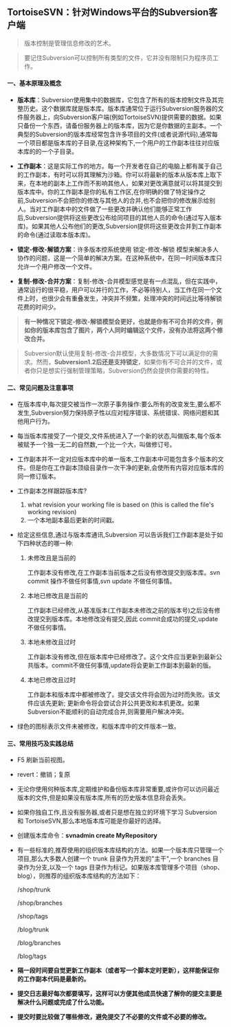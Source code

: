 TortoiseSVN：针对Windows平台的Subversion客户端
---

> 版本控制是管理信息修改的艺术。

> 要记住Subversion可以控制所有类型的文件，它并没有限制只为程序员工作。

#### 一、基本原理及概念 ####

* **版本库**：Subversion使用集中的数据库，它包含了所有的版本控制文件及其完整历史。这个数据库就是版本库。版本库通常位于运行Subversion服务器的文件服务器上，向Subversion客户端(例如TortoiseSVN)提供需要的数据。如果只备份一个东西，请备份服务器上的版本库，因为它是你数据的主副本。一个典型的Subversion的版本库经常包含许多项目的文件(或者说源代码),通常每一个项目都是版本库的子目录,在这种架构下,一个用户的工作副本往往对应版本库的的一个子目录。

* **工作副本**：这是实际工作的地方。每一个开发者在自己的电脑上都有属于自己的工作副本，有时可以将其理解为沙箱。你可以将最新的版本从版本库上取下来，在本地的副本上工作而不影响其他人，如果对更改满意就可以将其提交到版本库中。你的工作副本是你的私有工作区,在你明确的做了特定操作之前,Subversion不会把你的修改与其他人的合并,也不会把你的修改展示给别人。当对工作副本中的文件做了一些更改并确认他们能够正常工作后,Subversion提供将这些更改公布给同项目的其他人员的命令(通过写入版本库)。如果其他人公布他们的更改,Subversion提供将这些更改合并到工作副本的命令(通过读取本版本库)。


* **锁定-修改-解锁方案**：许多版本控系统使用 锁定-修改-解锁 模型来解决多人协作的问题，这是一个简单的解决方案。在这种系统中，在同一时间版本库只允许一个用户修改一个文件。
* **复制-修改-合并方案**：复制-修改-合并模型感觉是有一点混乱，但在实践中，通常运行的很平稳，用户可以并行的工作，不必等待别人，当工作在同一个文件上时，也很少会有重叠发生，冲突并不频繁，处理冲突的时间远比等待解锁花费的时间少。

> **有一种情况下锁定-修改-解锁模型会更好，也就是你有不可合并的文件，例如你的版本库包含了图片，两个人同时编辑这个文件，没有办法将这两个修改合并。**

> Subversion默认使用复制-修改-合并模型，大多数情况下可以满足你的需求。然而，**Subversion1.2后还是支持锁定**，如果你有不可合并的文件，或者你只是想实行强制管理策略，Subversion仍然会提供你需要的特性。

#### 二、常见问题及注意事项 ####
* 在版本库中,每次提交被当作一次原子事务操作:要么所有的改变发生,要么都不发生,Subversion努力保持原子性以应对程序错误、系统错误、网络问题和其他用户行为。

* 每当版本库接受了一个提交,文件系统进入了一个新的状态,叫做版本,每个版本被赋予一个独一无二的自然数,一个比一个大，叫做修订号。

* 工作副本并不一定对应版本库中的单一版本,工作副本中可能包含多个版本的文件。但是你在工作副本顶级目录作一次干净的更新,会使所有内容对应版本库的同一修订版本。
 
* 工作副本怎样跟踪版本库?
	1. what revision your working file is based on (this is called the file's working revision)
	2. 一个本地副本最后更新的时间戳。
* 给定这些信息,通过与版本库通讯,Subversion 可以告诉我们工作副本是处于如下四种状态的哪一种:
    1. 未修改且是当前的
        
		工作副本没有修改,在工作副本当前版本之后没有修改提交到版本库。svn commit 操作不做任何事情,svn update 不做任何事情。
    2. 本地已修改且是当前的
        
		工作副本已经修改,从基准版本(工作副本未修改之前的版本号)之后没有修改提交到版本库。本地修改没有提交,因此 commit会成功的提交,update 不做任何事情。
    3. 本地未修改且过时
        
		工作副本没有修改,但在版本库中已经修改了。这个文件应当更新到最新公共版本。commit不做任何事情,update将会更新工作副本到最新的版。
    4. 本地已修改且过时
        
		工作副本和版本库中都被修改了。提交该文件将会因为过时而失败。该文件应该先更新; 更新命令将会尝试合并公共更改和本机更改。如果 Subversion不能顺利的自动完成合并,则需要用户解决冲突。

* 绿色的图标表示文件未被修改，和版本库中的文件版本一致。



#### 三、常用技巧及实践总结 ####
* F5 刷新当前视图。

* revert：撤销；复原

* 无论你使用何种版本库,定期维护和备份版本库非常重要,或许你可以访问最近版本的文件,但是如果没有版本库,所有的历史版本信息将会丢失。
 
* 如果你独自工作,且没有服务器,或者只是想在独立的环境下学习 Subversion 和 TortoiseSVN,那么本地版本库可能是你最好的选择。
        
* 创建版本库命令：**svnadmin create MyRepository**
 
* 有一些标准的,推荐使用的组织版本库结构的方法。如果一个版本库只管理一个项目,那么大多数人创建一个 trunk 目录作为开发的"主干",一个 branches 目录作为分支,以及一个 tags 目录作为标记。如果版本库管理多个项目（shop、blog），则推荐的组织版本库结构的方法如下：
    
	/shop/trunk

    /shop/branches

    /shop/tags

    /blog/trunk

    /blog/branches

    /blog/tags

* **隔一段时间要自觉更新工作副本（或者写一个脚本定时更新），这样能保证你的工作副本代码是最新的。**

* **提交日志最好每次都要填写，这样可以方便其他成员快速了解你的提交主要是解决什么问题或完成了什么功能。**

* **提交时要比较做了哪些修改，避免提交了不必要的文件或不必要的修改。**



